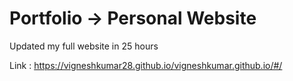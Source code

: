 # Portfolio -> Personal Website


Updated my full website in 25 hours



Link : 
https://vigneshkumar28.github.io/vigneshkumar.github.io/#/
